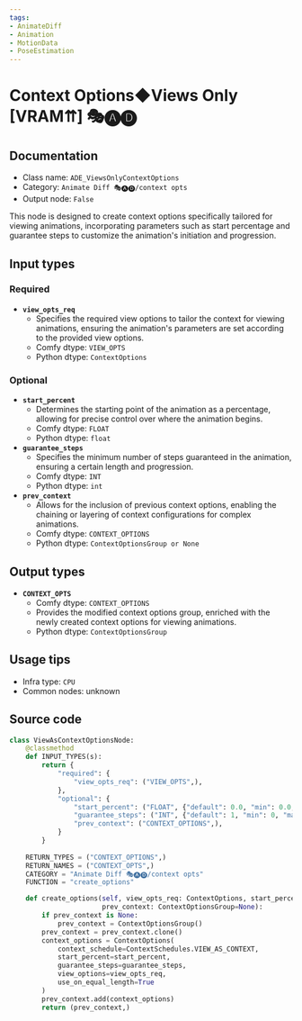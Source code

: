 ```yaml
---
tags:
- AnimateDiff
- Animation
- MotionData
- PoseEstimation
---
```


# Context Options◆Views Only [VRAM⇈] 🎭🅐🅓
## Documentation
- Class name: `ADE_ViewsOnlyContextOptions`
- Category: `Animate Diff 🎭🅐🅓/context opts`
- Output node: `False`

This node is designed to create context options specifically tailored for viewing animations, incorporating parameters such as start percentage and guarantee steps to customize the animation's initiation and progression.
## Input types
### Required
- **`view_opts_req`**
    - Specifies the required view options to tailor the context for viewing animations, ensuring the animation's parameters are set according to the provided view options.
    - Comfy dtype: `VIEW_OPTS`
    - Python dtype: `ContextOptions`
### Optional
- **`start_percent`**
    - Determines the starting point of the animation as a percentage, allowing for precise control over where the animation begins.
    - Comfy dtype: `FLOAT`
    - Python dtype: `float`
- **`guarantee_steps`**
    - Specifies the minimum number of steps guaranteed in the animation, ensuring a certain length and progression.
    - Comfy dtype: `INT`
    - Python dtype: `int`
- **`prev_context`**
    - Allows for the inclusion of previous context options, enabling the chaining or layering of context configurations for complex animations.
    - Comfy dtype: `CONTEXT_OPTIONS`
    - Python dtype: `ContextOptionsGroup or None`
## Output types
- **`CONTEXT_OPTS`**
    - Comfy dtype: `CONTEXT_OPTIONS`
    - Provides the modified context options group, enriched with the newly created context options for viewing animations.
    - Python dtype: `ContextOptionsGroup`
## Usage tips
- Infra type: `CPU`
- Common nodes: unknown


## Source code
```python
class ViewAsContextOptionsNode:
    @classmethod
    def INPUT_TYPES(s):
        return {
            "required": {
                "view_opts_req": ("VIEW_OPTS",),
            },
            "optional": {
                "start_percent": ("FLOAT", {"default": 0.0, "min": 0.0, "max": 1.0, "step": 0.001}),
                "guarantee_steps": ("INT", {"default": 1, "min": 0, "max": BIGMAX}),
                "prev_context": ("CONTEXT_OPTIONS",),
            }
        }
    
    RETURN_TYPES = ("CONTEXT_OPTIONS",)
    RETURN_NAMES = ("CONTEXT_OPTS",)
    CATEGORY = "Animate Diff 🎭🅐🅓/context opts"
    FUNCTION = "create_options"

    def create_options(self, view_opts_req: ContextOptions, start_percent: float=0.0, guarantee_steps: int=1,
                       prev_context: ContextOptionsGroup=None):
        if prev_context is None:
            prev_context = ContextOptionsGroup()
        prev_context = prev_context.clone()
        context_options = ContextOptions(
            context_schedule=ContextSchedules.VIEW_AS_CONTEXT,
            start_percent=start_percent,
            guarantee_steps=guarantee_steps,
            view_options=view_opts_req,
            use_on_equal_length=True
        )
        prev_context.add(context_options)
        return (prev_context,)

```
